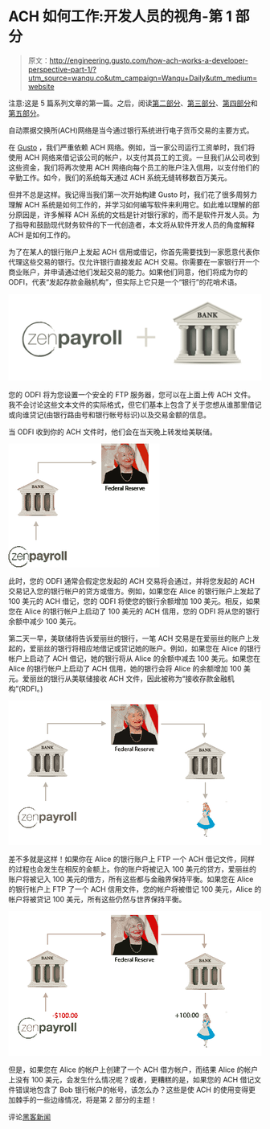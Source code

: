 # ACH 如何工作:开发人员的视角-第 1 部分

> 原文：<http://engineering.gusto.com/how-ach-works-a-developer-perspective-part-1/?utm_source=wanqu.co&utm_campaign=Wanqu+Daily&utm_medium=website>

注意:这是 5 篇系列文章的第一篇。之后，阅读[第二部分](https://engineering.gusto.com/how-ach-works-a-developer-perspective-part-2/)、[第三部分](https://engineering.gusto.com/how-ach-works-a-developer-perspective-part-3/)、[第四部分](https://engineering.gusto.com/how-ach-works-a-developer-perspective-part-4/)和[第五部分](https://engineering.gusto.com/how-ach-works-a-developer-perspective-part-5/)。

自动票据交换所(ACH)网络是当今通过银行系统进行电子货币交易的主要方式。

在 [Gusto](https://gusto.com) ，我们严重依赖 ACH 网络。例如，当一家公司运行工资单时，我们将使用 ACH 网络来借记该公司的帐户，以支付其员工的工资。一旦我们从公司收到这些资金，我们将再次使用 ACH 网络向每个员工的账户注入信用，以支付他们的辛勤工作。如今，我们的系统每天通过 ACH 系统无缝转移数百万美元。

但并不总是这样。我记得当我们第一次开始构建 Gusto 时，我们花了很多周努力理解 ACH 系统是如何工作的，并学习如何编写软件来利用它。如此难以理解的部分原因是，许多解释 ACH 系统的文档是针对银行家的，而不是软件开发人员。为了指导和鼓励现代财务软件的下一代创造者，本文将从软件开发人员的角度解释 ACH 是如何工作的。

为了在某人的银行账户上发起 ACH 信用或借记，你首先需要找到一家愿意代表你代理这些交易的银行。仅允许银行直接发起 ACH 交易。你需要在一家银行开一个商业账户，并申请通过他们发起交易的能力。如果他们同意，他们将成为你的 ODFI，代表“发起存款金融机构”，但实际上它只是一个“银行”的花哨术语。

![Gusto and ODFI](img/18d1e6ddbb3df840d5e127094ce1d106.png)

您的 ODFI 将为您设置一个安全的 FTP 服务器，您可以在上面上传 ACH 文件。我不会讨论这些文本文件的实际格式，但它们基本上包含了关于您想从谁那里借记或向谁贷记(由银行路由号和银行帐号标识)以及交易金额的信息。

当 ODFI 收到你的 ACH 文件时，他们会在当天晚上转发给美联储。

![Gusto FTP's an ACH file to ODFI](img/7ce389cd32a85b59a47b704277f5098c.png)

此时，您的 ODFI 通常会假定您发起的 ACH 交易将会通过，并将您发起的 ACH 交易记入您的银行帐户的贷方或借方。例如，如果您在 Alice 的银行账户上发起了 100 美元的 ACH 借记，您的 ODFI 将使您的银行余额增加 100 美元。相反，如果您在 Alice 的银行帐户上启动了 100 美元的 ACH 信用，您的 ODFI 将从您的银行余额中减少 100 美元。

第二天一早，美联储将告诉爱丽丝的银行，一笔 ACH 交易是在爱丽丝的账户上发起的，爱丽丝的银行将相应地借记或贷记她的账户。例如，如果您在 Alice 的银行帐户上启动了 ACH 借记，她的银行将从 Alice 的余额中减去 100 美元。如果您在 Alice 的银行帐户上启动了 ACH 信用，她的银行会将 Alice 的余额增加 100 美元。爱丽丝的银行从美联储接收 ACH 文件，因此被称为“接收存款金融机构”(RDFI。)

![RDFI receives the ACH file](img/faadffcba81f2b05847342376cac12f9.png)

差不多就是这样！如果你在 Alice 的银行账户上 FTP 一个 ACH 借记文件，同样的过程也会发生在相反的金额上。你的账户将被记入 100 美元的贷方，爱丽丝的账户将被记入 100 美元的借方，所有这些都与金融界保持平衡。如果您在 Alice 的银行帐户上 FTP 了一个 ACH 信用文件，您的帐户将被借记 100 美元，Alice 的帐户将被贷记 100 美元，所有这些仍然与世界保持平衡。

![ACH Settlement](img/0b82ccc5a786c301e4f7ffd3afc9e975.png)

但是，如果您在 Alice 的帐户上创建了一个 ACH 借方帐户，而结果 Alice 的帐户上没有 100 美元，会发生什么情况呢？或者，更糟糕的是，如果您的 ACH 借记文件错误地包含了 Bob 银行帐户的帐号，该怎么办？这些是使 ACH 的使用变得更加棘手的一些边缘情况，将是第 2 部分的主题！

评论[黑客新闻](https://news.ycombinator.com/item?id=7636066)